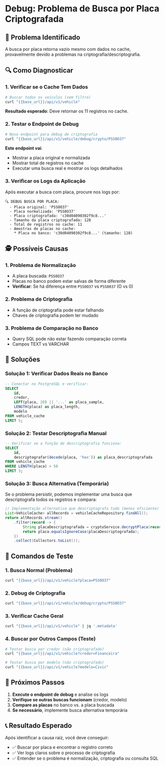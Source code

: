 # Debug: Problema de Busca por Placa Criptografada

## 🐛 Problema Identificado
A busca por placa retorna vazio mesmo com dados no cache, provavelmente devido a problemas na criptografia/descriptografia.

## 🔍 Como Diagnosticar

### 1. Verificar se o Cache Tem Dados
```bash
# Buscar todos os veículos (sem filtro)
curl "{{base_url}}/api/v1/vehicle"
```

**Resultado esperado**: Deve retornar os 11 registros no cache.

### 2. Testar o Endpoint de Debug
```bash
# Novo endpoint para debug de criptografia
curl "{{base_url}}/api/v1/vehicle/debug/crypto/PSS0O37"
```

**Este endpoint vai**:
- Mostrar a placa original e normalizada
- Mostrar total de registros no cache
- Executar uma busca real e mostrar os logs detalhados

### 3. Verificar os Logs da Aplicação

Após executar a busca com placa, procure nos logs por:

```
🔍 DEBUG BUSCA POR PLACA:
  - Placa original: 'PSS0O37'
  - Placa normalizada: 'PSS0O37'
  - Placa criptografada: 'c30d04090302f9c8...'
  - Tamanho da placa criptografada: 128
  - Total de registros no cache: 11
  - Amostras de placas no cache:
    * Placa no banco: 'c30d04090302f9c8...' (tamanho: 128)
```

## 🕵️ Possíveis Causas

### 1. **Problema de Normalização**
- A placa buscada: `PSS0O37`
- Placas no banco podem estar salvas de forma diferente
- **Verificar**: Se há diferença entre `PSS0O37` vs `PSS0037` (O vs 0)

### 2. **Problema de Criptografia**
- A função de criptografia pode estar falhando
- Chaves de criptografia podem ter mudado

### 3. **Problema de Comparação no Banco**
- Query SQL pode não estar fazendo comparação correta
- Campos TEXT vs VARCHAR

## 🔧 Soluções

### Solução 1: Verificar Dados Reais no Banco
```sql
-- Conectar no PostgreSQL e verificar:
SELECT 
    id,
    credor,
    LEFT(placa, 20) || '...' as placa_sample,
    LENGTH(placa) as placa_length,
    modelo
FROM vehicle_cache 
LIMIT 5;
```

### Solução 2: Testar Descriptografia Manual
```sql
-- Verificar se a função de descriptografia funciona:
SELECT 
    id,
    descriptografar(decode(placa, 'hex')) as placa_descriptografada
FROM vehicle_cache 
WHERE LENGTH(placa) > 50
LIMIT 3;
```

### Solução 3: Busca Alternativa (Temporária)
Se o problema persistir, podemos implementar uma busca que descriptografa todos os registros e compara:

```java
// Implementação alternativa que descriptografa tudo (menos eficiente)
List<VehicleCache> allRecords = vehicleCacheRepository.findAll();
return allRecords.stream()
    .filter(record -> {
        String placaDescriptografada = cryptoService.decryptPlaca(record.getPlaca());
        return placa.equalsIgnoreCase(placaDescriptografada);
    })
    .collect(Collectors.toList());
```

## 📝 Comandos de Teste

### 1. Busca Normal (Problema)
```bash
curl "{{base_url}}/api/v1/vehicle?placa=PSS0O37"
```

### 2. Debug de Criptografia
```bash
curl "{{base_url}}/api/v1/vehicle/debug/crypto/PSS0O37"
```

### 3. Verificar Cache Geral
```bash
curl "{{base_url}}/api/v1/vehicle" | jq '.metadata'
```

### 4. Buscar por Outros Campos (Teste)
```bash
# Testar busca por credor (não criptografado)
curl "{{base_url}}/api/v1/vehicle?credor=Financeira"

# Testar busca por modelo (não criptografado)  
curl "{{base_url}}/api/v1/vehicle?modelo=Civic"
```

## 🎯 Próximos Passos

1. **Execute o endpoint de debug** e analise os logs
2. **Verifique se outras buscas funcionam** (credor, modelo)
3. **Compare as placas** no banco vs. a placa buscada
4. **Se necessário**, implemente busca alternativa temporária

## 📞 Resultado Esperado

Após identificar a causa raiz, você deve conseguir:
- ✅ Buscar por placa e encontrar o registro correto
- ✅ Ver logs claros sobre o processo de criptografia
- ✅ Entender se o problema é normalização, criptografia ou consulta SQL